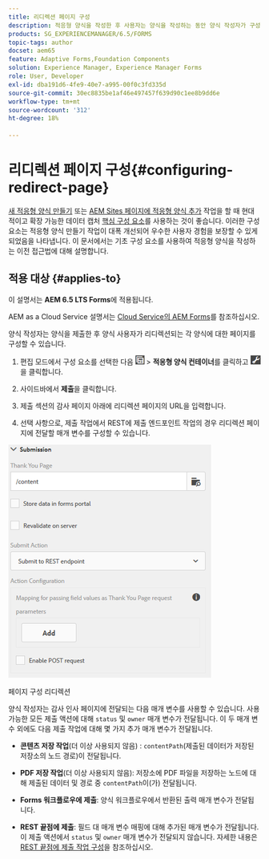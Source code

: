 ```yaml
---
title: 리디렉션 페이지 구성
description: 적응형 양식을 작성한 후 사용자는 양식을 작성하는 동안 양식 작성자가 구성할 수 있는 웹 페이지로 리디렉션될 수 있습니다.
products: SG_EXPERIENCEMANAGER/6.5/FORMS
topic-tags: author
docset: aem65
feature: Adaptive Forms,Foundation Components
solution: Experience Manager, Experience Manager Forms
role: User, Developer
exl-id: dba191d6-4fe9-40e7-a995-00f0c3fd335d
source-git-commit: 30ec8835be1af46e497457f639d90c1ee8b9dd6e
workflow-type: tm+mt
source-wordcount: '312'
ht-degree: 18%

---
```


# 리디렉션 페이지 구성{#configuring-redirect-page}

<span class="preview"> [새 적응형 양식 만들기](/help/forms/using/create-an-adaptive-form-core-components.md) 또는 [AEM Sites 페이지에 적응형 양식 추가](/help/forms/using/create-or-add-an-adaptive-form-to-aem-sites-page.md) 작업을 할 때 현대적이고 확장 가능한 데이터 캡처 [핵심 구성 요소](https://experienceleague.adobe.com/docs/experience-manager-core-components/using/adaptive-forms/introduction.html)를 사용하는 것이 좋습니다. 이러한 구성 요소는 적응형 양식 만들기 작업이 대폭 개선되어 우수한 사용자 경험을 보장할 수 있게 되었음을 나타냅니다. 이 문서에서는 기초 구성 요소를 사용하여 적응형 양식을 작성하는 이전 접근법에 대해 설명합니다. </span>

## 적용 대상 {#applies-to}

이 설명서는 **AEM 6.5 LTS Forms**&#x200B;에 적용됩니다.

AEM as a Cloud Service 설명서는 [Cloud Service의 AEM Forms](https://experienceleague.adobe.com/docs/experience-manager-cloud-service/content/forms/adaptive-forms-authoring/authoring-adaptive-forms-foundation-components/configure-submit-actions-and-metadata-submission/configuring-redirect-page.html)를 참조하십시오.

양식 작성자는 양식을 제출한 후 양식 사용자가 리디렉션되는 각 양식에 대한 페이지를 구성할 수 있습니다.

1. 편집 모드에서 구성 요소를 선택한 다음 ![필드 수준](assets/field-level.png) > **적응형 양식 컨테이너**&#x200B;를 클릭하고 ![cmpr](assets/cmppr.png)을 클릭합니다.

1. 사이드바에서 **제출**&#x200B;을 클릭합니다.

1. 제출 섹션의 감사 페이지 아래에 리디렉션 페이지의 URL을 입력합니다.
1. 선택 사항으로, 제출 작업에서 REST에 제출 엔드포인트 작업의 경우 리디렉션 페이지에 전달할 매개 변수를 구성할 수 있습니다.

![페이지 구성 리디렉션](assets/thank-you-setting-1.png)

페이지 구성 리디렉션

양식 작성자는 감사 인사 페이지에 전달되는 다음 매개 변수를 사용할 수 있습니다. 사용 가능한 모든 제출 액션에 대해 `status` 및 `owner` 매개 변수가 전달됩니다. 이 두 매개 변수 외에도 다음 제출 작업에 대해 몇 가지 추가 매개 변수가 전달됩니다.

* **콘텐츠 저장 작업**(더 이상 사용되지 않음) : `contentPath`(제출된 데이터가 저장된 저장소의 노드 경로)이 전달됩니다.

* **PDF 저장 작업**(더 이상 사용되지 않음): 저장소에 PDF 파일을 저장하는 노드에 대해 제출된 데이터 및 경로 중 `contentPath`이(가) 전달됩니다.

* **Forms 워크플로우에 제출**: 양식 워크플로우에서 반환된 출력 매개 변수가 전달됩니다.

* **REST 끝점에 제출**: 필드 대 매개 변수 매핑에 대해 추가된 매개 변수가 전달됩니다. 이 제출 액션에서 `status` 및 `owner` 매개 변수가 전달되지 않습니다. 자세한 내용은 [REST 끝점에 제출 작업 구성](../../forms/using/configuring-submit-actions.md)을 참조하십시오.
